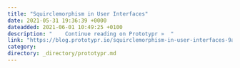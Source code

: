 ```yaml
---
title: "Squirclemorphism in User Interfaces"
date: 2021-05-31 19:36:39 +0000
dateadded: 2021-06-01 10:49:25 +0100
description: "    Continue reading on Prototypr »  "
link: "https://blog.prototypr.io/squirclemorphism-in-user-interfaces-9a3f2c157c08?source=rss----eb297ea1161a---4"
category:
directory: _directory/prototypr.md
---
```


